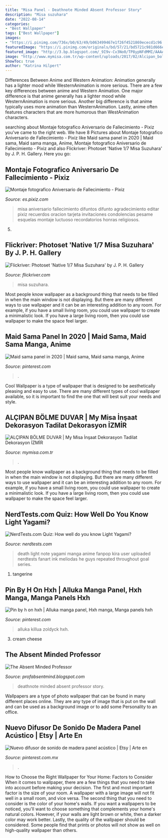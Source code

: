 ```yaml
---
title: "Misa Panel - Deathnote Minded Absent Professor Story"
description: "Misa suzuhara"
date: "2022-08-14"
categories:
- "Best Wallpaper"
tags: ["Best Wallpaper"]
images:
- "https://i.pinimg.com/736x/b0/63/49/b063499467e1f26f4521869ececd1c96.jpg"
featuredImage: "https://i.pinimg.com/originals/bd/57/21/bd5721c981d666e567dc27d69afdce88.jpg"
featured_image: "http://3.bp.blogspot.com/_9I9v-Cv3No0/TP8ypNFdMMI/AAAAAAAAAEQ/FqxvwM_3mx4/s1600/deathnote_image1.jpg"
image: "http://www.mymisa.com.tr/wp-content/uploads/2017/02/Alcipan_bolme_duvar_sistemleri.jpg"
ShowToc: true
author: "Katrina Hilpert"
---
```



Differences Between Anime and Western Animation: Animation generally has a lighter mood while WesternAnimation is more serious.
There are a few key differences between anime and Western Animation. One major difference is that anime generally has a lighter mood while WesternAnimation is more serious. Another big difference is that anime typically uses more animation than WesternAnimation. Lastly, anime often features characters that are more humorous than WestAnimation characters.

	

		
searching about Montaje fotografico Aniversario de Fallecimiento - Pixiz you've came to the right web. We have 8 Pictures about Montaje fotografico Aniversario de Fallecimiento - Pixiz like Maid sama panel in 2020 | Maid sama, Maid sama manga, Anime, Montaje fotografico Aniversario de Fallecimiento - Pixiz and also Flickriver: Photoset &#039;Native 1/7 Misa Suzuhara&#039; by J. P. H. Gallery. Here you go:
		
    
## Montaje Fotografico Aniversario De Fallecimiento - Pixiz

<img loading=lazy src="https://data.pixiz.com/output/user/frame/preview/400x400/4/2/7/1/2311724_a34d5.jpg" onerror="this.onerror=null;this.src='https://tse2.mm.bing.net/th?id=OIP.sY1IHpFwl8Jjiyd3tEBq3QAAAA&amp;pid=15.1';" alt="Montaje fotografico Aniversario de Fallecimiento - Pixiz">

_Source: es.pixiz.com_

>misa aniversario fallecimiento difuntos difunto agradecimiento editar pixiz recuerdos oracion tarjeta invitaciones condolencias pesame esquelas montaje luctuoso recordatorios honras religiosos. 

	

5.

    
## Flickriver: Photoset &#039;Native 1/7 Misa Suzuhara&#039; By J. P. H. Gallery

<img loading=lazy src="https://live.staticflickr.com/8109/8514985124_ff011907cf_z.jpg" onerror="this.onerror=null;this.src='https://tse1.mm.bing.net/th?id=OIP.JHVgBxKiijRrOjO2MsyHIQHaJ4&amp;pid=15.1';" alt="Flickriver: Photoset &#039;Native 1/7 Misa Suzuhara&#039; by J. P. H. Gallery">

_Source: flickriver.com_

>misa suzuhara. 

	

Most people know wallpaper as a background thing that needs to be filled in when the main window is not displaying. But there are many different ways to use wallpaper and it can be an interesting addition to any room. For example, if you have a small living room, you could use wallpaper to create a minimalistic look. If you have a large living room, then you could use wallpaper to make the space feel larger.

    
## Maid Sama Panel In 2020 | Maid Sama, Maid Sama Manga, Anime

<img loading=lazy src="https://i.pinimg.com/736x/ca/5f/11/ca5f11fae9b3ca34c717fa0322991ce3.jpg" onerror="this.onerror=null;this.src='https://tse1.mm.bing.net/th?id=OIP.j2J1VP9vCikkvtwcM6WskQHaKx&amp;pid=15.1';" alt="Maid sama panel in 2020 | Maid sama, Maid sama manga, Anime">

_Source: pinterest.com_

>. 

	

Cool Wallpaper is a type of wallpaper that is designed to be aesthetically pleasing and easy to use. There are many different types of cool wallpaper available, so it is important to find the one that will best suit your needs and style.

    
## ALÇIPAN BÖLME DUVAR | My Misa İnşaat Dekorasyon Tadilat Dekorasyon İZMİR

<img loading=lazy src="http://www.mymisa.com.tr/wp-content/uploads/2017/02/Alcipan_bolme_duvar_sistemleri.jpg" onerror="this.onerror=null;this.src='https://tse2.mm.bing.net/th?id=OIP.lwbVxQfpPB1Rq6exkS4rKgHaE8&amp;pid=15.1';" alt="ALÇIPAN BÖLME DUVAR | My Misa İnşaat Dekorasyon Tadilat Dekorasyon İZMİR">

_Source: mymisa.com.tr_

>. 

	

Most people know wallpaper as a background thing that needs to be filled in when the main window is not displaying. But there are many different ways to use wallpaper and it can be an interesting addition to any room. For example, if you have a small living room, you could use wallpaper to create a minimalistic look. If you have a large living room, then you could use wallpaper to make the space feel larger.

    
## NerdTests.com Quiz: How Well Do You Know Light Yagami?

<img loading=lazy src="https://nerdtests.com/mq/testimages/53933_27e0efed98524a6a77e6.jpg" onerror="this.onerror=null;this.src='https://tse4.mm.bing.net/th?id=OIP.00dsAXMohGrN-ShKnODmnQHaLo&amp;pid=15.1';" alt="NerdTests.com Quiz: How well do you know Light Yagami?">

_Source: nerdtests.com_

>death light note yagami manga anime fanpop kira user uploaded nerdtests fanart ink meliodas he guys repeated throughout goal series. 

	

1. tangerine 

    
## Pin By H On Hxh | Alluka Manga Panel, Hxh Manga, Manga Panels Hxh

<img loading=lazy src="https://i.pinimg.com/originals/bd/57/21/bd5721c981d666e567dc27d69afdce88.jpg" onerror="this.onerror=null;this.src='https://tse2.mm.bing.net/th?id=OIP.Nh0F5c-ZG7qJ2OZCQMfdgwAAAA&amp;pid=15.1';" alt="Pin by h on hxh | Alluka manga panel, Hxh manga, Manga panels hxh">

_Source: pinterest.com_

>alluka killua zoldyck hxh. 

	

3. cream cheese 

    
## The Absent Minded Professor

<img loading=lazy src="http://3.bp.blogspot.com/_9I9v-Cv3No0/TP8ypNFdMMI/AAAAAAAAAEQ/FqxvwM_3mx4/s1600/deathnote_image1.jpg" onerror="this.onerror=null;this.src='https://tse3.mm.bing.net/th?id=OIP.x7eqBF4mS3UbmOqci5dEBgAAAA&amp;pid=15.1';" alt="The Absent Minded Professor">

_Source: profabsentmind.blogspot.com_

>deathnote minded absent professor story. 

	



Wallpapers are a type of photo wallpaper that can be found in many different places online. They are any type of image that is put on the wall and can be used as a background image or to add some Personality to an office.

    
## Nuevo Difusor De Sonido De Madera Panel Acústico | Etsy | Arte En

<img loading=lazy src="https://i.pinimg.com/736x/b0/63/49/b063499467e1f26f4521869ececd1c96.jpg" onerror="this.onerror=null;this.src='https://tse1.mm.bing.net/th?id=OIP.6nTw0nwE7AkRScJJ73VGJAHaF4&amp;pid=15.1';" alt="Nuevo difusor de sonido de madera panel acústico | Etsy | Arte en">

_Source: pinterest.com.mx_

>. 

	

How to Choose the Right Wallpaper for Your Home: Factors to Consider
When it comes to wallpaper, there are a few things that you need to take into account before making your decision. The first and most important factor is the size of your room. A wallpaper with a large image will not fit well in a small room, and vice versa. 
The second thing that you need to consider is the color of your home's walls. If you want a wallpapers to be noticed, you'll want to choose something that complements your home's natural colors. However, if your walls are light brown or white, then a darker color may work better. 
Lastly, the quality of the wallpaper should be considered. Some people find that prints or photos will not show as well on high-quality wallpaper than others.

